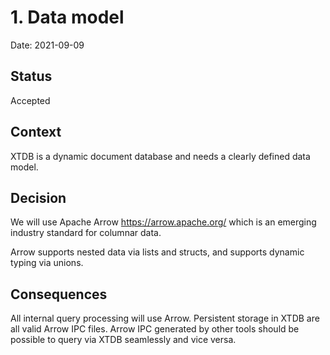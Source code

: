 # 1. Data model

Date: 2021-09-09

## Status

Accepted

## Context

XTDB is a dynamic document database and needs a clearly defined data
model.

## Decision

We will use Apache Arrow https://arrow.apache.org/ which is an
emerging industry standard for columnar data.

Arrow supports nested data via lists and structs, and supports dynamic
typing via unions.

## Consequences

All internal query processing will use Arrow. Persistent storage in
XTDB are all valid Arrow IPC files. Arrow IPC generated by other tools
should be possible to query via XTDB seamlessly and vice versa.
